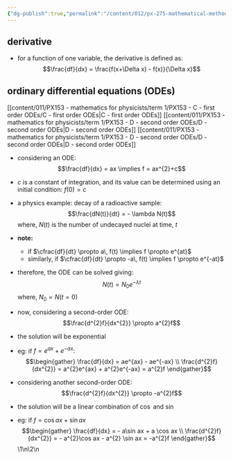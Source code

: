 ```yaml
---
{"dg-publish":true,"permalink":"/content/012/px-275-mathematical-methods/term-2/g-partial-differential-equations/px-275-g1-functions-of-a-single-variable/","noteIcon":"1","created":"2025-08-27T13:15:23.634+01:00","updated":"2025-01-07T19:31:39.000+00:00"}
---
```


## derivative
- for a function of one variable, the derivative is defined as:
$$\frac{df}{dx} = \frac{f(x+\Delta x) - f(x)}{\Delta x}$$
## ordinary differential equations (ODEs)
[[content/011/PX153 - mathematics for physicists/term 1/PX153 - C - first order ODEs/C - first order ODEs\|C - first order ODEs]]
[[content/011/PX153 - mathematics for physicists/term 1/PX153 - D - second order ODEs/D - second order ODEs\|D - second order ODEs]]
[[content/011/PX153 - mathematics for physicists/term 1/PX153 - D - second order ODEs/D - second order ODEs\|D - second order ODEs]]

- considering an ODE:
  $$\frac{df}{dx} = ax \implies f = ax^{2}+c$$
- $c$ is a constant of integration, and its value can be determined using an initial condition: $f(0) = c$
- a physics example: decay of a radioactive sample:
$$\frac{dN(t)}{dt} = - \lambda N(t)$$
	where, $N(t)$ is the number of undecayed nuclei at time, $t$
-  **note:** 
	- if $\cfrac{df}{dt} \propto a\, f(t) \implies f \propto e^{at}$
	- similarly, if $\cfrac{df}{dt} \propto -a\, f(t) \implies f \propto e^{-at}$ 

- therefore, the ODE can be solved giving:
$$N(t) = N_{0} e^{-\lambda t}$$
	where, $N_{0} = N(t=0)$

- now, considering a second-order ODE:
$$\frac{d^{2}f}{dx^{2}} \propto a^{2}f$$
- the solution will be exponential
- eg: if $f = e^{ax} + e^{-ax}:$
$$\begin{gather}
\frac{df}{dx} = ae^{ax} - ae^{-ax} \\
\frac{d^{2}f}{dx^{2}} = a^{2}e^{ax} + a^{2}e^{-ax} = a^{2}f
\end{gather}$$

- considering another second-order ODE:
$$\frac{d^{2}f}{dx^{2}} \propto -a^{2}f$$
- the solution will be a linear combination of $\cos$ and $\sin$
- eg: if $f = \cos ax + \sin ax$
$$\begin{gather}
\frac{df}{dx} = - a\sin ax + a \cos ax \\ 
\frac{d^{2}f}{dx^{2}} = - a^{2}\cos ax - a^{2} \sin ax  = -a^{2}f
\end{gather}$$
\1\n\2\n